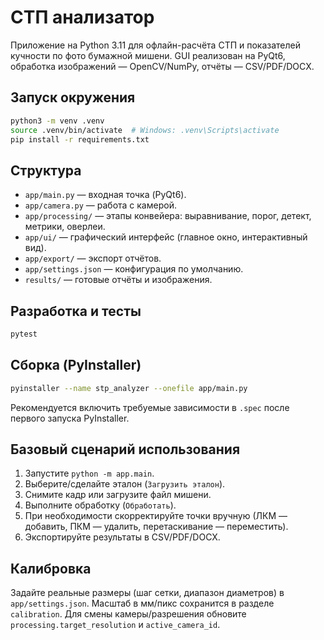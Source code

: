 # СТП анализатор

Приложение на Python 3.11 для офлайн-расчёта СТП и показателей кучности по фото бумажной мишени. GUI реализован на PyQt6, обработка изображений — OpenCV/NumPy, отчёты — CSV/PDF/DOCX.

## Запуск окружения

```bash
python3 -m venv .venv
source .venv/bin/activate  # Windows: .venv\Scripts\activate
pip install -r requirements.txt
```

## Структура

- `app/main.py` — входная точка (PyQt6).
- `app/camera.py` — работа с камерой.
- `app/processing/` — этапы конвейера: выравнивание, порог, детект, метрики, оверлеи.
- `app/ui/` — графический интерфейс (главное окно, интерактивный вид).
- `app/export/` — экспорт отчётов.
- `app/settings.json` — конфигурация по умолчанию.
- `results/` — готовые отчёты и изображения.

## Разработка и тесты

```bash
pytest
```

## Сборка (PyInstaller)

```bash
pyinstaller --name stp_analyzer --onefile app/main.py
```

Рекомендуется включить требуемые зависимости в `.spec` после первого запуска PyInstaller.

## Базовый сценарий использования

1. Запустите `python -m app.main`.
2. Выберите/сделайте эталон (`Загрузить эталон`).
3. Снимите кадр или загрузите файл мишени.
4. Выполните обработку (`Обработать`).
5. При необходимости скорректируйте точки вручную (ЛКМ — добавить, ПКМ — удалить, перетаскивание — переместить).
6. Экспортируйте результаты в CSV/PDF/DOCX.

## Калибровка

Задайте реальные размеры (шаг сетки, диапазон диаметров) в `app/settings.json`. Масштаб в мм/пикс сохранится в разделе `calibration`. Для смены камеры/разрешения обновите `processing.target_resolution` и `active_camera_id`.

